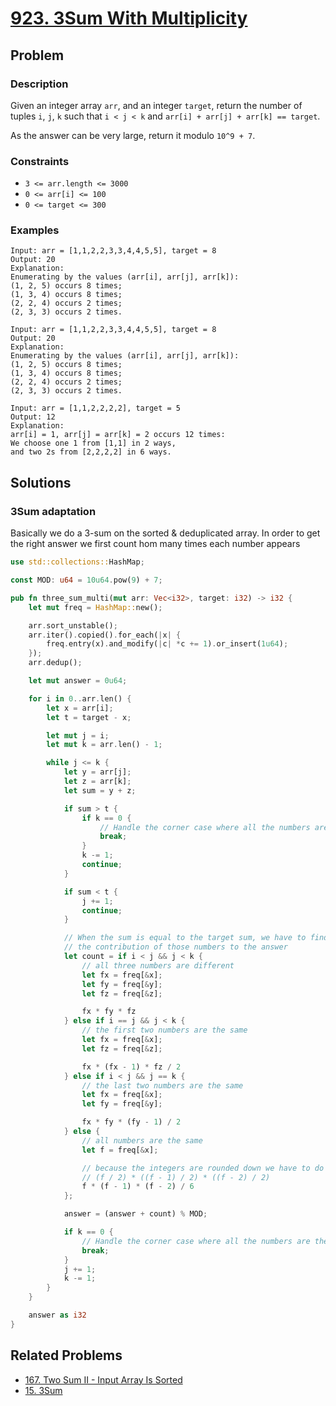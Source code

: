 # [923. 3Sum With Multiplicity](https://leetcode.com/problems/3sum-with-multiplicity/)

## Problem

### Description

Given an integer array `arr`, and an integer `target`, return the number of
tuples `i`, `j`, `k` such that `i < j < k`
and `arr[i] + arr[j] + arr[k] == target`.

As the answer can be very large, return it modulo `10^9 + 7`.

### Constraints

* `3 <= arr.length <= 3000`
* `0 <= arr[i] <= 100`
* `0 <= target <= 300`

### Examples

```text
Input: arr = [1,1,2,2,3,3,4,4,5,5], target = 8
Output: 20
Explanation: 
Enumerating by the values (arr[i], arr[j], arr[k]):
(1, 2, 5) occurs 8 times;
(1, 3, 4) occurs 8 times;
(2, 2, 4) occurs 2 times;
(2, 3, 3) occurs 2 times.
```

```text
Input: arr = [1,1,2,2,3,3,4,4,5,5], target = 8
Output: 20
Explanation: 
Enumerating by the values (arr[i], arr[j], arr[k]):
(1, 2, 5) occurs 8 times;
(1, 3, 4) occurs 8 times;
(2, 2, 4) occurs 2 times;
(2, 3, 3) occurs 2 times.

Input: arr = [1,1,2,2,2,2], target = 5
Output: 12
Explanation: 
arr[i] = 1, arr[j] = arr[k] = 2 occurs 12 times:
We choose one 1 from [1,1] in 2 ways,
and two 2s from [2,2,2,2] in 6 ways.
```

## Solutions

### 3Sum adaptation

Basically we do a 3-sum on the sorted & deduplicated array. In order to get the
right answer we first count hom many times each number appears

```rust
use std::collections::HashMap;

const MOD: u64 = 10u64.pow(9) + 7;

pub fn three_sum_multi(mut arr: Vec<i32>, target: i32) -> i32 {
    let mut freq = HashMap::new();

    arr.sort_unstable();
    arr.iter().copied().for_each(|x| {
        freq.entry(x).and_modify(|c| *c += 1).or_insert(1u64);
    });
    arr.dedup();

    let mut answer = 0u64;

    for i in 0..arr.len() {
        let x = arr[i];
        let t = target - x;

        let mut j = i;
        let mut k = arr.len() - 1;

        while j <= k {
            let y = arr[j];
            let z = arr[k];
            let sum = y + z;

            if sum > t {
                if k == 0 {
                    // Handle the corner case where all the numbers are the same: [1,1,1,1,1]
                    break;
                }
                k -= 1;
                continue;
            }

            if sum < t {
                j += 1;
                continue;
            }

            // When the sum is equal to the target sum, we have to find out
            // the contribution of those numbers to the answer
            let count = if i < j && j < k {
                // all three numbers are different
                let fx = freq[&x];
                let fy = freq[&y];
                let fz = freq[&z];

                fx * fy * fz
            } else if i == j && j < k {
                // the first two numbers are the same
                let fx = freq[&x];
                let fz = freq[&z];

                fx * (fx - 1) * fz / 2
            } else if i < j && j == k {
                // the last two numbers are the same
                let fx = freq[&x];
                let fy = freq[&y];

                fx * fy * (fy - 1) / 2
            } else {
                // all numbers are the same
                let f = freq[&x];

                // because the integers are rounded down we have to do all multiplications first
                // (f / 2) * ((f - 1) / 2) * ((f - 2) / 2)
                f * (f - 1) * (f - 2) / 6
            };

            answer = (answer + count) % MOD;

            if k == 0 {
                // Handle the corner case where all the numbers are the same: [1,1,1,1,1]
                break;
            }
            j += 1;
            k -= 1;
        }
    }

    answer as i32
}
```

## Related Problems

* [167. Two Sum II - Input Array Is Sorted](/leetcode/100%20-%20199/167%20-%20Two%20Sum%20II%20-%20Input%20array%20is%20sorted.md)
* [15. 3Sum](/leetcode/000%20-%20099/15%20-%203Sum.md)